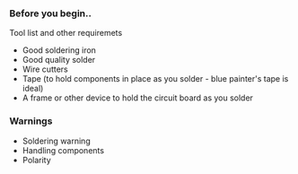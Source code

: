 ### Before you begin..

Tool list and other requiremets

* Good soldering iron
* Good quality solder
* Wire cutters
* Tape (to hold components in place as you solder - blue painter's tape is ideal)
* A frame or other device to hold the circuit board as you solder

### Warnings

* Soldering warning
* Handling components
* Polarity